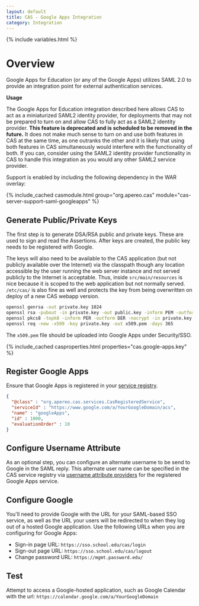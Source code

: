 ```yaml
---
layout: default
title: CAS - Google Apps Integration
category: Integration
---
```


{% include variables.html %}

# Overview

Google Apps for Education (or any of the Google Apps) utilizes SAML 2.0 to provide an
integration point for external authentication services.

<div class="alert alert-warning"><strong>Usage</strong>
<p>The Google Apps for Education integration described here allows CAS to act as a miniaturized SAML2 identity provider, 
for deployments that may not be prepared to turn on and allow CAS to fully act as a SAML2 identity provider. 
<strong>This feature is deprecated and is scheduled to be removed in the future.</strong> It does not
make much sense to turn on and use both features in CAS at the same time, as one outranks the other and it is likely
that using both features in CAS simultaneously would interfere with the functionality of both. If you can, consider using
the SAML2 identity provider functionality in CAS to handle this integration as you would any other SAML2 service provider.</p>
</div>

Support is enabled by including the following dependency in the WAR overlay:

{% include_cached casmodule.html group="org.apereo.cas" module="cas-server-support-saml-googleapps" %}

## Generate Public/Private Keys

The first step is to generate DSA/RSA public and private keys. These are used to sign and read the Assertions.
After keys are created, the public key needs to be registered with Google.

The keys will also need to be available to the CAS application (but not publicly available over the Internet)
via the classpath though any location accessible by the user running the web server
instance and not served publicly to the Internet is acceptable.  Thus, inside `src/main/resources` is
nice because it is scoped to the web application but not normally served. `/etc/cas/`
is also fine as well and protects the key from being overwritten on deploy of a new CAS webapp version.

```bash
openssl genrsa -out private.key 1024
openssl rsa -pubout -in private.key -out public.key -inform PEM -outform DER
openssl pkcs8 -topk8 -inform PER -outform DER -nocrypt -in private.key -out private.p8
openssl req -new -x509 -key private.key -out x509.pem -days 365
```

The `x509.pem` file should be uploaded into Google Apps under Security/SSO.

{% include_cached casproperties.html properties="cas.google-apps.key" %}

## Register Google Apps

Ensure that Google Apps is registered in your [service registry](../services/Service-Management.html).

```json
{
  "@class" : "org.apereo.cas.services.CasRegisteredService",
  "serviceId" : "https://www.google.com/a/YourGoogleDomain/acs",
  "name" : "googleApps",
  "id" : 1000,
  "evaluationOrder" : 10
}
```

## Configure Username Attribute

As an optional step, you can configure an alternate username to be send to Google in the SAML reply. This alternate user name
can be specified in the CAS service registry via [username attribute providers](../services/Service-Management.html)
for the registered Google Apps service.

## Configure Google

You'll need to provide Google with the URL for your SAML-based SSO service, as well as the URL your users will
be redirected to when they log out of a hosted Google application.
Use the following URLs when you are configuring for Google Apps:

* Sign-in page URL: `https://sso.school.edu/cas/login`
* Sign-out page URL: `https://sso.school.edu/cas/logout`
* Change password URL: `https://mgmt.password.edu/`

## Test

Attempt to access a Google-hosted application, such as Google Calendar
with the url: `https://calendar.google.com/a/YourGoogleDomain`
